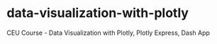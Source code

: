 # data-visualization-with-plotly
CEU Course - Data Visualization with Plotly, Plotly Express, Dash App
